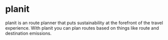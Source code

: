 # planit

planit is an route planner that puts sustainability at the forefront of the travel experience. With planit you can plan routes based on things like route and destination emissions.
